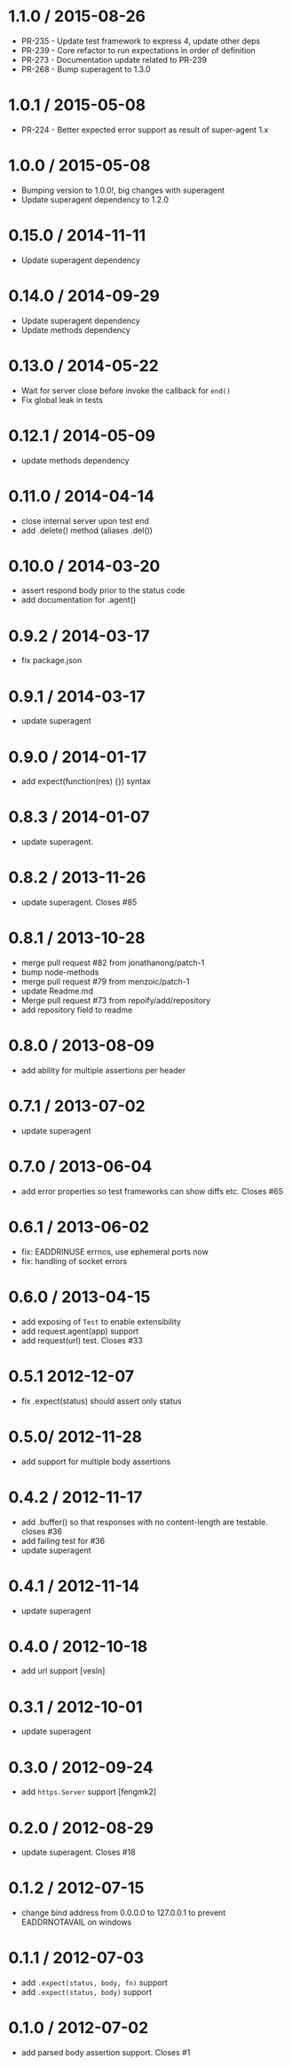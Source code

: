 1.1.0 / 2015-08-26
===================

  * PR-235 - Update test framework to express 4, update other deps
  * PR-239 - Core refactor to run expectations in order of definition
  * PR-273 - Documentation update related to PR-239
  * PR-268 - Bump superagent to 1.3.0

1.0.1 / 2015-05-08
===================

  * PR-224 - Better expected error support as result of super-agent 1.x

1.0.0 / 2015-05-08
===================

  * Bumping version to 1.0.0!, big changes with superagent
  * Update superagent dependency to 1.2.0

0.15.0 / 2014-11-11
===================

  * Update superagent dependency

0.14.0 / 2014-09-29
===================

  * Update superagent dependency
  * Update methods dependency

0.13.0 / 2014-05-22
===================

  * Wait for server close before invoke the callback for `end()`
  * Fix global leak in tests

0.12.1 / 2014-05-09
===================

  * update methods dependency

0.11.0 / 2014-04-14
==================

  * close internal server upon test end
  * add .delete() method (aliases .del())

0.10.0 / 2014-03-20
==================

  * assert respond body prior to the status code
  * add documentation for .agent()

0.9.2 / 2014-03-17
==================

  * fix package.json

0.9.1 / 2014-03-17
==================

  * update superagent

0.9.0 / 2014-01-17
==================

 * add expect(function(res) {}) syntax

0.8.3 / 2014-01-07
==================

 * update superagent.

0.8.2 / 2013-11-26
==================

 * update superagent. Closes #85

0.8.1 / 2013-10-28
==================

 * merge pull request #82 from jonathanong/patch-1
 * bump node-methods
 * merge pull request #79 from menzoic/patch-1
 * update Readme.md
 * Merge pull request #73 from repoify/add/repository
 * add repository field to readme

0.8.0 / 2013-08-09
==================

 * add ability for multiple assertions per header

0.7.1 / 2013-07-02
==================

 * update superagent

0.7.0 / 2013-06-04
==================

 * add error properties so test frameworks can show diffs etc. Closes #65

0.6.1 / 2013-06-02
==================

 * fix: EADDRINUSE errnos, use ephemeral ports now
 * fix: handling of socket errors

0.6.0 / 2013-04-15
==================

  * add exposing of `Test` to enable extensibility
  * add request.agent(app) support
  * add request(url) test. Closes #33

0.5.1 2012-12-07
==================

  * fix .expect(status) should assert only status

0.5.0/ 2012-11-28
==================

  * add support for multiple body assertions

0.4.2 / 2012-11-17
==================

  * add .buffer() so that responses with no content-length are testable. closes #36
  * add failing test for #36
  * update superagent

0.4.1 / 2012-11-14
==================

  * update superagent

0.4.0 / 2012-10-18
==================

  * add url support [vesln]

0.3.1 / 2012-10-01
==================

  * update superagent

0.3.0 / 2012-09-24
==================

  * add `https.Server` support [fengmk2]

0.2.0 / 2012-08-29
==================

  * update superagent. Closes #18

0.1.2 / 2012-07-15
==================

  * change bind address from 0.0.0.0 to 127.0.0.1 to prevent EADDRNOTAVAIL on windows

0.1.1 / 2012-07-03
==================

  * add `.expect(status, body, fn)` support
  * add `.expect(status, body)` support

0.1.0 / 2012-07-02
==================

  * add parsed body assertion support. Closes #1
